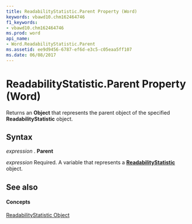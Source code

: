 ```yaml
---
title: ReadabilityStatistic.Parent Property (Word)
keywords: vbawd10.chm162464746
f1_keywords:
- vbawd10.chm162464746
ms.prod: word
api_name:
- Word.ReadabilityStatistic.Parent
ms.assetid: ee9d9456-6787-ef6d-e3c5-c05eaa5ff107
ms.date: 06/08/2017
---
```



# ReadabilityStatistic.Parent Property (Word)

Returns an  **Object** that represents the parent object of the specified **ReadabilityStatistic** object.


## Syntax

 _expression_ . **Parent**

 _expression_ Required. A variable that represents a **[ReadabilityStatistic](Word.ReadabilityStatistic.md)** object.


## See also


#### Concepts


[ReadabilityStatistic Object](Word.ReadabilityStatistic.md)

